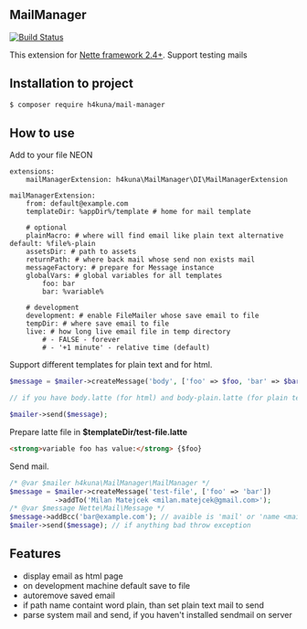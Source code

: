 MailManager
-----------
[![Build Status](https://travis-ci.org/h4kuna/mail-manager.svg?branch=master)](https://travis-ci.org/h4kuna/mail-manager)

This extension for [Nette framework 2.4+](http://nette.org/). Support testing mails

Installation to project
-----------------------
```sh
$ composer require h4kuna/mail-manager
```

How to use
----------
Add to your file NEON
```
extensions:
    mailManagerExtension: h4kuna\MailManager\DI\MailManagerExtension

mailManagerExtension:
    from: default@example.com
    templateDir: %appDir%/template # home for mail template

    # optional
	plainMacro: # where will find email like plain text alternative default: %file%-plain
    assetsDir: # path to assets
    returnPath: # where back mail whose send non exists mail
    messageFactory: # prepare for Message instance
	globalVars: # global variables for all templates
		foo: bar
		bar: %variable%

    # development
    development: # enable FileMailer whose save email to file
    tempDir: # where save email to file
    live: # how long live email file in temp directory
        # - FALSE - forever
        # - '+1 minute' - relative time (default)
```

Support different templates for plain text and for html.
```php
$message = $mailer->createMessage('body', ['foo' => $foo, 'bar' => $bar]);

// if you have body.latte (for html) and body-plain.latte (for plain text) in same directory, then is used. And bind variables onetime.

$mailer->send($message);
```

Prepare latte file in **$templateDir/test-file.latte**
```html
<strong>variable foo has value:</strong> {$foo}
```

Send mail.
```php
/* @var $mailer h4kuna\MailManager\MailManager */
$message = $mailer->createMessage('test-file', ['foo' => 'bar'])
           ->addTo('Milan Matejcek <milan.matejcek@gmail.com>');
/* @var $message Nette\Mail\Message */
$message->addBcc('bar@example.com'); // avaible is 'mail' or 'name <mail>'
$mailer->send($message); // if anything bad throw exception
```

Features
--------
- display email as html page
- on development machine default save to file
- autoremove saved email
- if path name containt word plain, than set plain text mail to send
- parse system mail and send, if you haven't installed sendmail on server

